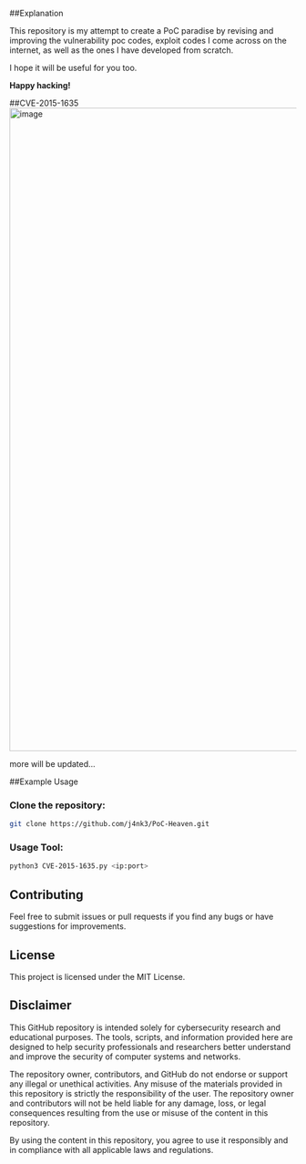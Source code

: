 

##Explanation

This repository is my attempt to create a PoC paradise by revising and improving the vulnerability poc codes, exploit codes I come across on the internet, as well as the ones I have developed from scratch.

I hope it will be useful for you too.

**Happy hacking!**

##CVE-2015-1635
<img width="1130" alt="image" src="https://github.com/user-attachments/assets/470e9bbe-8800-439d-bca6-d3afd220f5f1">

more will be updated... 

##Example Usage

### Clone the repository:

```sh
git clone https://github.com/j4nk3/PoC-Heaven.git
```
### Usage Tool:

```sh
python3 CVE-2015-1635.py <ip:port>
```

## Contributing
Feel free to submit issues or pull requests if you find any bugs or have suggestions for improvements.
## License
This project is licensed under the MIT License.

## Disclaimer
This GitHub repository is intended solely for cybersecurity research and educational purposes. The tools, scripts, and information provided here are designed to help security professionals and researchers better understand and improve the security of computer systems and networks.

The repository owner, contributors, and GitHub do not endorse or support any illegal or unethical activities. Any misuse of the materials provided in this repository is strictly the responsibility of the user. The repository owner and contributors will not be held liable for any damage, loss, or legal consequences resulting from the use or misuse of the content in this repository.

By using the content in this repository, you agree to use it responsibly and in compliance with all applicable laws and regulations.


